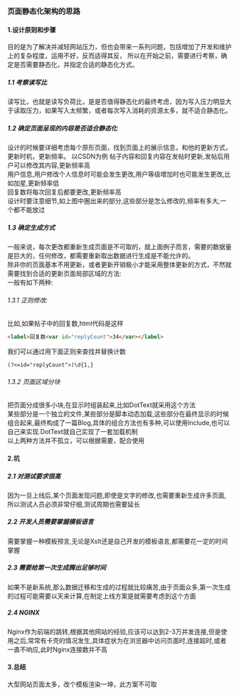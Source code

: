 ### 页面静态化架构的思路
#### 1.设计原则和步骤
目的是为了解决并减轻网站压力，但也会带来一系列问题，包括增加了开发和维护上的复杂程度，运用不好，反而适得其反，
所以在开始之前，需要进行考察，确定是否需要静态化，并指定合适的静态化方式。
##### 1.1 考察读写比
读写比，也就是读写负荷比，是是否值得静态化的最终考虑，因为写入压力明显大于读取压力，如果写入太频繁，或者每次写入消耗的资源太多，就不适合静态化。
##### 1.2 确定页面呈现的内容是否适合静态化
设计的时候要详细考虑每个原形页面，找到页面上的展示信息，和他的更新方式，更新时机，更新频率。
以CSDN为例
帖子内容和回复内容在发帖时更新,发帖后用户可以修改其内容,更新频率高  
用户信息,用户修改个人信息时可能会发生更改,用户等级增加时也可能发生更改,比如加星,更新频率低  
回复数将每次回复后都要更改,更新频率高  
设计时要注意细节,如上图中圈出来的部分,这些部分是怎么修改的,频率有多大,一个都不能放过  
##### 1.3 确定生成方式
一般来说，每次更改都重新生成页面是不可取的，就上面例子而言，需要的数据量是巨大的，任何修改，都需要重新取出数据进行生成是不能允许的。  
除非你的页面基本不用更新，或者更新开销极小才能采用整体更新的方式，不然就需要找到合适的更新页面局部区域的方法:    
一般有如下两种:    
###### 1.3.1 正则修改:
比如,如果帖子中的回复数,html代码是这样  
```html
<label>回复数<var id="replyCount">34</var></label>  
```
我们可以通过用下面正则来查找并替换计数  
```
(?<=id="replyCount">)\d{1,}  
```
###### 1.3.2 页面区域分块
把页面分成很多小块,在显示时组装起来,比如DotText就采用这个方法  
某些部分是一个独立的文件,某些部分是脚本动态加载,这些部分在最终显示的时候组合起来,最终构成了一篇Blog,具体的组合方法也有多种,可以使用Include,也可以自己来实现.DotText就自己实现了一套加载机制  
以上两种方法并不孤立，可以根据需要，配合使用  
#### 2.坑
##### 2.1 对测试要求很高
因为一旦上线后,某个页面发现问题,即使是文字的修改,也需要重新生成许多页面,所以测试人员必须非常仔细,测试周期也需要延长
##### 2.2 开发人员需要掌握模板语言
需要掌握一种模板预言,无论是Xslt还是自己开发的模板语言,都需要花一定的时间掌握  
##### 2.3 需要给第一次生成腾出足够时间
如果不是新系统,那么数据迁移和生成的过程就比较痛苦,由于页面众多,第一次生成的过程可能需要以天来计算,在制定上线方案是就需要考虑到这个方面
##### 2.4 NGINX
Nginx作为前端的跳转,根据其他网站的经验,应该可以达到2-3万并发连接,但是使用之后,常常有卡壳的情况发生,具体症状为在浏览器中访问页面时,连接超时,或者一直不响应,此时Nginx连接数并不高
#### 3.总结
大型网站页面太多，改个模板渲染一坤，此方案不可取